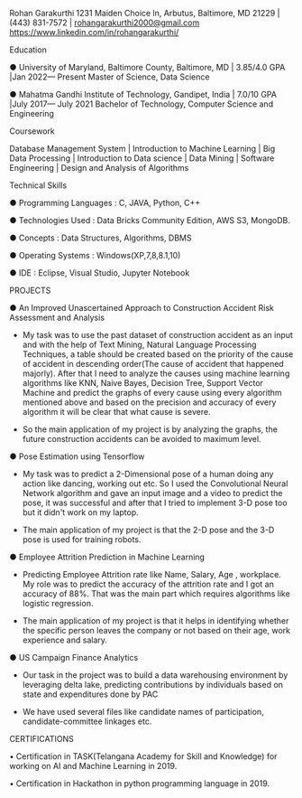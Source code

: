 Rohan Garakurthi
1231 Maiden Choice ln, Arbutus, Baltimore, MD 21229 | (443) 831-7572 | rohangarakurthi2000@gmail.com https://www.linkedin.com/in/rohangarakurthi/


Education	

●	University of Maryland, Baltimore County, Baltimore, MD | 3.85/4.0 GPA |Jan 2022— Present
	Master of Science, Data Science	
 
●	Mahatma Gandhi Institute of Technology, Gandipet, India | 7.0/10 GPA |July 2017— July 2021
	Bachelor of Technology, Computer Science and Engineering		


Coursework

Database Management System | Introduction to Machine Learning | Big Data Processing | Introduction to Data science | Data Mining | Software Engineering | Design and Analysis of Algorithms


Technical Skills

●	Programming Languages : C, JAVA, Python, C++

●	Technologies Used : Data Bricks Community Edition, AWS S3, MongoDB.

●	Concepts : Data Structures, Algorithms, DBMS

●	Operating Systems : Windows(XP,7,8,8.1,10)

●	IDE : Eclipse, Visual Studio, Jupyter Notebook


PROJECTS

●	An Improved Unascertained Approach to Construction Accident Risk Assessment and Analysis


-	My task was to use the past dataset of construction accident as an input and with the help of Text Mining, Natural Language Processing Techniques, a table should be created 
        based on the priority of the cause of accident in descending order(The cause of accident that happened majorly). After that I need to analyze the causes using machine learning 
        algorithms like KNN, Naive Bayes, Decision Tree, Support Vector Machine and predict the graphs of every cause using every algorithm mentioned above and based on the precision 
        and accuracy of every algorithm it will be clear that what cause is severe.

-	So the main application of my project is by analyzing the graphs, the future construction accidents can be avoided to maximum level.


●	Pose Estimation using Tensorflow


-	My task was to predict a 2-Dimensional pose of a human doing any action like dancing, working out etc. So I used the Convolutional Neural Network algorithm and gave an input 
        image and a video to predict the pose, it was successful and after that I tried to implement 3-D pose too but it didn't work on my laptop.

-	The main application of my project is that the 2-D pose and the 3-D pose is used for training robots.


●	Employee Attrition Prediction in Machine Learning

-	Predicting Employee Attrition rate like Name, Salary, Age , workplace. My role was to predict the accuracy of the attrition rate and I got an accuracy of 88%. That was the main 
        part which requires algorithms like logistic regression.

-	The main application of my project is that it helps in identifying whether the specific person leaves the company or not based on their age, work experience and salary.


●	US Campaign Finance Analytics


-	Our task in the project was to build a data warehousing environment by leveraging delta lake, predicting contributions by individuals based on state and expenditures done by PAC

-	We have used several files like candidate names of participation, candidate-committee linkages etc.

CERTIFICATIONS

•	Certification in TASK(Telangana Academy for Skill and Knowledge) for working on AI and Machine Learning in 2019.

•	Certification in Hackathon in python programming language in 2019.

